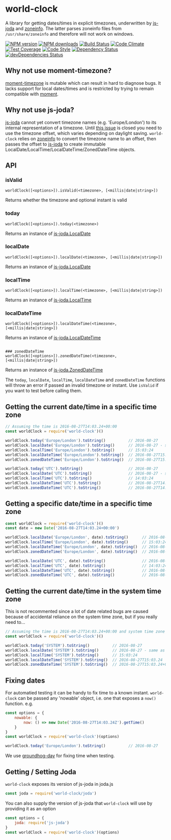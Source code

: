 # world-clock
A library for getting dates/times in explicit timezones, underwritten by [js-joda](https://github.com/js-joda/js-joda) and [zoneinfo](https://github.com/gsmcwhirter/node-zoneinfo). The latter parses zoneinfo files from ```/usr/share/zoneinfo``` and therefore will not work on windows.

[![NPM version](https://img.shields.io/npm/v/world-clock.svg?style=flat-square)](https://www.npmjs.com/package/world-clock)
[![NPM downloads](https://img.shields.io/npm/dm/world-clock.svg?style=flat-square)](https://www.npmjs.com/package/world-clock)
[![Build Status](https://img.shields.io/travis/guidesmiths/world-clock/master.svg)](https://travis-ci.org/guidesmiths/world-clock)
[![Code Climate](https://codeclimate.com/github/guidesmiths/world-clock/badges/gpa.svg)](https://codeclimate.com/github/guidesmiths/world-clock)
[![Test Coverage](https://codeclimate.com/github/guidesmiths/world-clock/badges/coverage.svg)](https://codeclimate.com/github/guidesmiths/world-clock/coverage)
[![Code Style](https://img.shields.io/badge/code%20style-imperative-brightgreen.svg)](https://github.com/guidesmiths/eslint-config-imperative)
[![Dependency Status](https://david-dm.org/guidesmiths/world-clock.svg)](https://david-dm.org/guidesmiths/world-clock)
[![devDependencies Status](https://david-dm.org/guidesmiths/world-clock/dev-status.svg)](https://david-dm.org/guidesmiths/world-clock?type=dev)

## Why not use moment-timezone?
[moment-timezone](https://github.com/moment/moment-timezone) is mutable which can result in hard to diagnose bugs. It lacks support for local dates/times and is restricted by trying to remain compatible with [moment](https://github.com/moment/moment).

## Why not use js-joda?
[js-joda](https://github.com/js-joda/js-joda) cannot yet convert timezone names (e.g. 'Europe/London') to its internal representation of a timezone. Until [this issue](https://github.com/js-joda/js-joda/issues/32) is closed you need to use the timezone offset, which varies depending on daylight saving. ```world-clock``` relies on [zoneinfo](https://github.com/gsmcwhirter/node-zoneinfo) to convert the timezone name to an offset, then passes the offset to [js-joda](https://github.com/js-joda/js-joda) to create immutable LocalDate/LocalTime/LocalDateTime/ZonedDateTime objects.

## API
### isValid
```
worldClock([<options>]).isValid(<timezone>, [<millis|date|string>])
```
Returns whether the timezone and optional instant is valid

### today
```
worldClock([<options>]).today(<timezone>)
```
Returns an instance of [js-joda.LocalDate](https://js-joda.github.io/js-joda/esdoc/class/src/LocalDate.js~LocalDate.html)

### localDate
```
worldClock([<options>]).localDate(<timezone>, [<millis|date|string>])
```
Returns an instance of [js-joda.LocalDate](https://js-joda.github.io/js-joda/esdoc/class/src/LocalDate.js~LocalDate.html)

### localTime
```
worldClock([<options>]).localTime(<timezone>, [<millis|date|string>])
```
Returns an instance of [js-joda.LocalTime](https://js-joda.github.io/js-joda/esdoc/class/src/LocalTime.js~LocalTime.html)

### localDateTime
```
worldClock([<options>]).localDateTime(<timezone>, [<millis|date|string>])
```
Returns an instance of [js-joda.LocalDateTime](https://js-joda.github.io/js-joda/esdoc/class/src/LocalDateTime.js~LocalDateTime.html)
```

### zonedDateTime
worldClock([<options>]).zonedDateTime(<timezone>, [<millis|date|string>])
```
Returns an instance of [js-joda.ZonedDateTime](https://js-joda.github.io/js-joda/esdoc/class/src/ZonedDateTime.js~ZonedDateTime.html)

The ```today```, ```localDate```, ```localTime```, ```localDateTime``` and ```zonedDateTime``` functions will throw an error if passed an invalid timezone or instant. Use ```isValid``` if you want to test before calling them.

## Getting the current date/time in a specific time zone
```js
// Assuming the time is 2016-08-27T14:03.24+00:00
const worldClock = require('world-clock')()

worldClock.today('Europe/London').toString()          // 2016-08-27
worldClock.localDate('Europe/London').toString()      // 2016-08-27 - same as today
worldClock.localTime('Europe/London').toString()      // 15:03:24
worldClock.localDateTime('Europe/London').toString()  // 2016-08-27T15:03.24
worldClock.zonedDateTime('Europe/London').toString()  // 2016-08-27T15:03.24+01:00

worldClock.today('UTC').toString()                    // 2016-08-27
worldClock.localDate('UTC').toString()                // 2016-08-27 - same as today
worldClock.localTime('UTC').toString()                // 14:03:24
worldClock.localDateTime('UTC').toString()            // 2016-08-27T14:03.24
worldClock.zonedDateTime('UTC').toString()            // 2016-08-27T14:03.24+00:00
```

## Getting a specific date/time in a specific time zone
```js
const worldClock = require('world-clock')()
const date = new Date('2016-08-27T14:03.24+00:00')

worldClock.localDate('Europe/London', date).toString()      // 2016-08-27
worldClock.localTime('Europe/London', date).toString()      // 15:03:24
worldClock.localDateTime('Europe/London', date).toString()  // 2016-08-27T15:03.24
worldClock.zonedDateTime('Europe/London', date).toString()  // 2016-08-27T15:03.24+01:00

worldClock.localDate('UTC', date).toString()                // 2016-08-27
worldClock.localTime('UTC', date).toString()                // 14:03:24
worldClock.localDateTime('UTC', date).toString()            // 2016-08-27T14:03.24
worldClock.zonedDateTime('UTC', date).toString()            // 2016-08-27T14:03.24+00:00
```

## Getting the current date/time in the system time zone
This is not recommented since a lot of date related bugs are caused because of accidental reliance on the system time zone, but if you really need to...
```js
// Assuming the time is 2016-08-27T14:03.24+00:00 and system time zone is Europe/London
const worldClock = require('world-clock')()

worldClock.today('SYSTEM').toString()          // 2016-08-27
worldClock.localDate('SYSTEM').toString()      // 2016-08-27 - same as today
worldClock.localTime('SYSTEM').toString()      // 15:03:24
worldClock.localDateTime('SYSTEM').toString()  // 2016-08-27T15:03.24
worldClock.zonedDateTime('SYSTEM').toString()  // 2016-08-27T15:03.24+01:00[SYSTEM]
```
## Fixing dates
For automatied testing it can be handy to fix time to a known instant. ```world-clock``` can be passed any 'nowable' object, i.e. one that exposes a ```now()``` function. e.g.
```js
const options = {
    nowable: {
        now: () => new Date('2016-08-27T14:03.24Z').getTime()
    }
}
const worldClock = require('world-clock')(options)

worldClock.today('Europe/London').toString()          // 2016-08-27
```
We use [groundhog-day](https://github.com/guidesmiths/groundhog-day) for fixing time when testing.

## Getting / Setting Joda
```world-clock``` exposes its version of js-joda in joda.js
```js
const joda = require('world-clock/joda')
```
You can also supply the version of js-joda that ```world-clock``` will use by providing it as an option
```js
const options = {
    joda: require('js-joda')
}
const worldClock = require('world-clock')(options)
```
